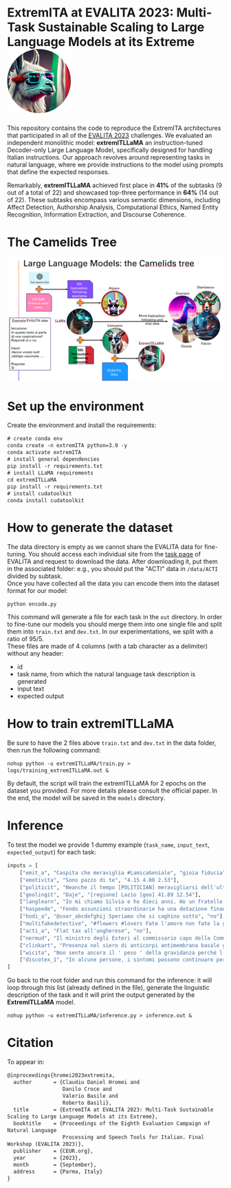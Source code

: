 
# ExtremITA at EVALITA 2023: Multi-Task Sustainable Scaling to Large Language Models at its Extreme ![logo](./docs/logo.png)

This repository contains the code to reproduce the ExtremITA architectures that participated in all of the [EVALITA 2023](https://www.evalita.it/campaigns/evalita-2023/) challenges. We evaluated an independent monolithic model: **extremITLLaMA** an instruction-tuned Decoder-only Large Language Model, specifically designed for handling Italian instructions. Our approach revolves around representing tasks in natural language, where we provide instructions to the model using prompts that define the expected responses.

Remarkably, **extremITLLaMA** achieved first place in **41%** of the subtasks (9 out of a total of 22) and showcased top-three performance in **64%** (14 out of 22). These subtasks encompass various semantic dimensions, including Affect Detection, Authorship Analysis, Computational Ethics, Named Entity Recognition, Information Extraction, and Discourse Coherence.

# The Camelids Tree
![tree](./docs/camelids_tree.png)

# Set up the environment

Create the environment and install the requirements:

```
# create conda env
conda create -n extremITA python=3.9 -y
conda activate extremITA
# install general dependencies
pip install -r requirements.txt
# install LLaMA requirements
cd extremITLLaMA
pip install -r requirements.txt
# install cudatoolkit
conda install cudatoolkit
```

# How to generate the dataset

The data directory is empty as we cannot share the EVALITA data for fine-tuning. You should access each individual site from the [task page](https://www.evalita.it/campaigns/evalita-2023/tasks/) of EVALITA and request to download the data. After downloading it, put them in the associated folder: e.g., you should put the "ACTI" data in `/data/ACTI` divided by subtask.  
Once you have collected all the data you can encode them into the dataset format for our model:

```
python encode.py
```

This command will generate a file for each task in the `out` directory. In order to fine-tune our models you should merge them into one single file and split them into `train.txt` and `dev.txt`. In our experimentations, we split with a ratio of 95/5.  
These files are made of 4 columns (with a tab character as a delimiter) without any header:
- id
- task name, from which the natural language task description is generated
- input text
- expected output


# How to train extremITLLaMA

Be sure to have the 2 files above `train.txt` and `dev.txt` in the data folder, then run the following command:

```
nohup python -u extremITLLaMA/train.py > logs/training_extremITLLaMA.out &
```

By default, the script will train the extremITLLaMA for 2 epochs on the dataset you provided. For more details please consult the official paper. In the end, the model will be saved in the `models` directory.


# Inference

To test the model we provide 1 dummy example (`task_name`, `input_text`, `expected_output`) for each task:

```python
inputs = [
    ["emit_a", "Caspita che meraviglia #LamicaGeniale", "gioia fiducia"],
    ["emotivita", "Sono pazzo di te", "4.15 4.00 2.53"],
    ["politicit", "Neanche il tempo [POLITICIAN] meravigliarsi dell'ultima assurdità, che [POLITICIAN] #[POLITICAL_PARTY] sforna un'altra proposta inutile e bislacca. L'ultima quella [POLITICIAN] bonus per i matrimoni in chiesa. Propaganda a cui le persone, impegnate con ben altre priorità, non abboccheranno. 30 anni dopo ancora in piazza Tienanmen. @user Ironia, questa sconosciuta. . Si occupi [POLITICIAN] cose più serie, Direttore. . Io mi curerò [POLITICIAN] utilizzare le virgolette [POLITICIAN] prossima volta onde evitarLe l'incombenza [POLITICIAN] commentare quel che scrive una deputata dell'opposizione mentre il governo massacra il Paese. E Lei tace. Saluti. @user Cercherò [POLITICIAN] farla uscire meglio [POLITICIAN] prossima volta. Grazie!", "donna sinistra centrosinistra"],
    ["geolingit", "Daje", "[regione] Lazio [geo] 41.89 12.54"],
    ["langlearn", "Io mi chiamo Silvia e ho dieci anni. Ho un fratello di quattordici anni; se pensate sia bello averne uno più grande vi sbagliate. Vorrei che il mio fratello andasse via, però non so cosa farei senza di lui. Gli voglio bene e so, anche se in realtà non lo so, che anche lui mi vuole “bene”. [SEP] I miti di ieri erano rappresentati da una favola con eroi rimasti ancora oggi famosi, mentre i miti di oggi sono persone che quando finisce la loro carriera vengono dimenticati da quasi tutti. Il mio mito in canzone e spettacolo è Selena Gomez. Anche se ora, tutti la odiano perché si è fidanzata con Justin Biber a me piace comunque e non mi importa di tutto quello che pensano gli altri. Le sue canzoni sono bellissime!", "sì"],
    ["haspeede", "Fondo assunzioni straordinarie ha una dotazione finanziaria rilevante #leggedibilancio", "no"],
    ["hodi_a", "@user_abcdefghij Speriamo che si caghino sotto", "no"],
    ["multifakedetective", "#flowers #lovers Fate l'amore non fate la guerra. Marc Chagall, 'Il mazzo di fiori degli amanti', 1926. #art #painting #marcchagall #NoWars https://t.co/XahcLle4SK", "probabilmente vero"],
    ["acti_a", "Flat tax all'ungherese", "no"],
    ["nermud", "Il ministro degli Esteri al commissario capo della Commissione alleata", "[ORG] Commissione alleata"],
    ["clinkart", "Presenza nel siero di anticorpi antimembrana basale glomerulare (anti MBG); negativa la ricerca di anticorpi anti citoplasma dei neutrofili (ANCA).", "[BREL] negativa [SEP] anticorpi [EREL] [BREL] negativa [SEP] ANCA [EREL]"],
    ["wicita", "Non sente ancora il ' peso ' della gravidanza perché l' aumento dell' addome è contenuto e i timori dei primi mesi sono ormai [BT1] superati  [ET1] . [SEP] I provvedimenti di utilizzazione possono essere adottati soltanto nei riguardi di personale che abbia [BT2] superato  [ET2] il periodo di prova.", "sì"],
    ["discotex_1", "In alcune persone, i sintomi possono continuare per anni. Nella maggior parte dei pazienti, questi sintomi sono seguiti da movimenti involontari e dalla comparsa di un elettroencefalogramma atipico. La maggior parte dei pazienti muore a sei mesi dall'esordio, spesso a causa di infezioni intercorrenti quali polmoniti dovute al deterioramento del riflesso della tosse. [SEP] La prima, allo stato nativo, è solubile in acqua ed è presente nelle cellule sane.", "sì"]
]
```

Go back to the root folder and run this command for the inference: it will loop through this list (already defined in the file), generate the linguistic description of the task and it will print the output generated by the **ExtremITLLaMA** model.

```
nohup python -u extremITLLaMA/inference.py > inference.out &
```


# Citation
To appear in:
```
@inproceedings{hromei2023extremita,
  author       = {Claudiu Daniel Hromei and
                  Danilo Croce and
                  Valerio Basile and
                  Roberto Basili},
  title        = {ExtremITA at EVALITA 2023: Multi-Task Sustainable Scaling to Large Language Models at its Extreme},
  booktitle    = {Proceedings of the Eighth Evaluation Campaign of Natural Language
                  Processing and Speech Tools for Italian. Final Workshop (EVALITA 2023)},
  publisher    = {CEUR.org},
  year         = {2023},
  month        = {September},
  address      = {Parma, Italy}
}
```

